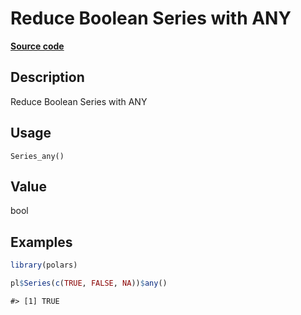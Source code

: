 
# Reduce Boolean Series with ANY

[**Source code**](https://github.com/pola-rs/r-polars/tree/main/R/series__series.R#L511)

## Description

Reduce Boolean Series with ANY

## Usage

<pre><code class='language-R'>Series_any()
</code></pre>

## Value

bool

## Examples

``` r
library(polars)

pl$Series(c(TRUE, FALSE, NA))$any()
```

    #> [1] TRUE
